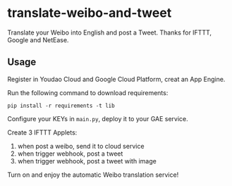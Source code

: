 # translate-weibo-and-tweet

Translate your Weibo into English and post a Tweet. Thanks for IFTTT, Google and NetEase.

## Usage

Register in Youdao Cloud and Google Cloud Platform, creat an App Engine.

Run the following command to download requirements:

```
pip install -r requirements -t lib
```

Configure your KEYs in `main.py`, deploy it to your GAE service.

Create 3 IFTTT Applets:

1. when post a weibo, send it to cloud service
2. when trigger webhook, post a tweet
3. when trigger webhook, post a tweet with image

Turn on and enjoy the automatic Weibo translation service!

